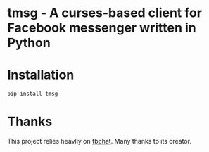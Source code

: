 # tmsg - A curses-based client for Facebook messenger written in Python

# Installation
```
pip install tmsg
```

# Thanks
This project relies heavliy on [fbchat](https://github.com/carpedm20/fbchat). Many thanks to its creator.

